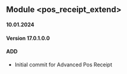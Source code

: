 ## Module <pos_receipt_extend>

#### 10.01.2024
#### Version 17.0.1.0.0
#### ADD

- Initial commit for Advanced Pos Receipt
